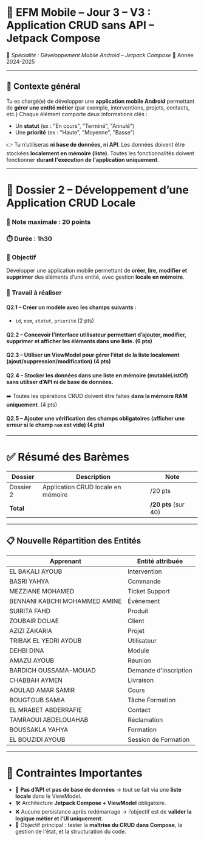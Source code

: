 # 🧪 **EFM Mobile – Jour 3 – V3 : Application CRUD sans API – Jetpack Compose**

📱 *Spécialité : Développement Mobile Android – Jetpack Compose*
📅 Année 2024-2025

---

## 🧩 **Contexte général**

Tu es chargé(e) de développer une **application mobile Android** permettant de **gérer une entité métier** (par exemple, interventions, projets, contacts, etc.)
Chaque élément comporte deux informations clés :

* Un **statut** (ex : "En cours", "Terminé", "Annulé")
* Une **priorité** (ex : "Haute", "Moyenne", "Basse")

👉 Tu n’utiliseras **ni base de données, ni API**. Les données doivent être stockées **localement en mémoire (liste)**.
Toutes les fonctionnalités doivent fonctionner **durant l'exécution de l'application uniquement**.

---

# 📁 **Dossier 2 – Développement d’une Application CRUD Locale**

### 🧮 Note maximale : 20 points

### ⏱️ Durée : 1h30

### 🎯 Objectif

Développer une application mobile permettant de **créer, lire, modifier et supprimer** des éléments d’une entité, avec gestion **locale en mémoire**.

### 🔹 Travail à réaliser

#### Q2.1 – Créer un **modèle** avec les champs suivants :

* `id`, `nom`, `statut`, `priorité` (2 pts)

#### Q2.2 – Concevoir l’**interface utilisateur** permettant d’ajouter, modifier, supprimer et afficher les éléments dans une liste. (6 pts)

#### Q2.3 – Utiliser un **ViewModel** pour gérer l’état de la liste localement (ajout/suppression/modification) (4 pts)

#### Q2.4 – **Stocker les données dans une liste en mémoire** (mutableListOf) sans utiliser d’API ni de base de données.

➡️ Toutes les opérations CRUD doivent être faites **dans la mémoire RAM uniquement**. (4 pts)

#### Q2.5 – Ajouter une **vérification des champs obligatoires** (afficher une erreur si le champ `nom` est vide) (4 pts)

---

# ✅ **Résumé des Barèmes**

| Dossier   | Description                        | Note                 |
| --------- | ---------------------------------- | -------------------- |
| Dossier 2 | Application CRUD locale en mémoire | /20 pts              |
| **Total** |                                    | **/20 pts** (sur 40) |

---

## 📋 Nouvelle Répartition des Entités 

| Apprenant                     | Entité attribuée      |
| ----------------------------- | --------------------- |
| EL BAKALI AYOUB               | Intervention          |
| BASRI YAHYA                   | Commande              |
| MEZZIANE MOHAMED              | Ticket Support        |
| BENNANI KABCHI MOHAMMED AMINE | Événement             |
| SUIRITA FAHD                  | Produit               |
| ZOUBAIR DOUAE                 | Client                |
| AZIZI ZAKARIA                 | Projet                |
| TRIBAK EL YEDRI AYOUB         | Utilisateur           |
| DEHBI DINA                    | Module                |
| AMAZU AYOUB                   | Réunion               |
| BARDICH OUSSAMA-MOUAD         | Demande d'inscription |
| CHABBAH AYMEN                 | Livraison             |
| AOULAD AMAR SAMIR             | Cours                 |
| BOUGTOUB SAMIA                | Tâche Formation       |
| EL MRABET ABDERRAFIE          | Contact               |
| TAMRAOUI ABDELOUAHAB          | Réclamation           |
| BOUSSAKLA YAHYA               | Formation             |
| EL BOUZIDI AYOUB              | Session de Formation  |

---

# 📌 Contraintes Importantes

* 📴 **Pas d’API** et **pas de base de données** → tout se fait via une **liste locale** dans le ViewModel.
* 🛠️ Architecture **Jetpack Compose + ViewModel** obligatoire.
* ❌ Aucune persistance après redémarrage → l’objectif est de **valider la logique métier et l’UI uniquement**.
* 🎯 Objectif principal : tester la **maîtrise du CRUD dans Compose**, la gestion de l'état, et la structuration du code.

